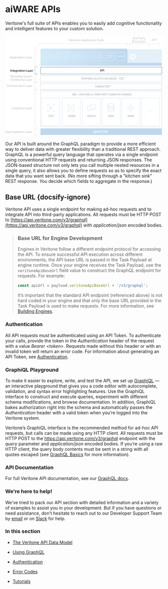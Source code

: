 # aiWARE APIs

Veritone's full suite of APIs enables you to easily add cognitive functionality and intelligent features to your custom solution.

![Integration](../overview/architecture-overview/stack-integration.svg)

Our API is built around the GraphQL paradigm to provide a more efficient way to deliver data with greater flexibility than a traditional REST approach.
GraphQL is a powerful query language that operates via a single endpoint using conventional HTTP requests and returning JSON responses.
The JSON-based structure not only lets you call multiple nested resources in a single query, it also allows you to define requests so as to specify the exact data that you want sent back.
(No more sifting through a "kitchen sink" REST response.
*You* decide which fields to aggregate in the response.)

## Base URL {docsify-ignore}

Veritone API uses a single endpoint for making ad-hoc requests and to integrate API into third-party applications. All requests must be HTTP POST to [https://api.veritone.com/v3/graphql](https://api.veritone.com/v3/graphql) with *application/json* encoded bodies.

<!-- markdownlint-disable MD031 -->
> ### Base URL for Engine Development
>
> Engines in Veritone follow a different endpoint protocol for accessing the API.
> To ensure successful API execution across different environments, the API base URL is passed in the Task Payload at engine runtime.
> Once your engine receives the Task Payload, use the `veritoneApiBaseUrl` field value to construct the GraphQL endpoint for requests.
> For example:
>
> ```javascript
> const apiUrl = payload.veritoneApiBaseUrl + '/v3/graphql';
> ```
>
> It’s important that the standard API endpoint (referenced above) is not hard coded in your engine and that only the base URL provided in the Task Payload is used to make requests.
> For more information, see [Building Engines](/developer/engines/).
<!-- markdownlint-enable MD031 -->

### Authentication

All API requests must be authenticated using an API Token. To authenticate your calls, provide the token in the *Authentication* header of the request with a value *Bearer \<token\>*. Requests made without this header or with an invalid token will return an error code. For information about generating an API Token, see [Authentication](/apis/authentication).

### GraphiQL Playground

To make it easier to explore, write, and test the API, we set up [GraphiQL](https://api.veritone.com/v3/graphiql) — an interactive playground that gives you a code editor with autocomplete, validation, and syntax error highlighting features. Use the GraphiQL interface to construct and execute queries, experiment with different schema modifications, and browse documentation. In addition, GraphiQL bakes authorization right into the schema and automatically passes the *Authentication* header with a valid token when you’re logged into the Veritone system.

Veritone’s GraphiQL interface is the recommended method for ad-hoc API requests, but calls can be made using any HTTP client. All requests must be HTTP POST to the https://api.veritone.com/v3/graphql endpoint with the *query* parameter and *application/json* encoded bodies. If you’re using a raw HTTP client, the query body contents must be sent in a string with all quotes escaped (see [GraphQL Basics](/apis/tutorials/graphql-basics) for more information).

### API Documentation

For full Veritone API documentation, see our [GraphQL docs](https://api.veritone.com/v3/graphqldocs/).

### We’re here to help!

We’ve tried to pack our API section with detailed information and a variety of examples to assist you in your development. But if you have questions or need assistance, don’t hesitate to reach out to our Developer Support Team by [email](mailto:devsupport@veritone.com) or on [Slack](https://chat.veritone.com/) for help.

### In this section

<!--TODO: Remove these links and leverage the sidebar or some embeddable widget-->

* [The Veritone API Data Model](/apis/data-model)

* [Using GraphQL](/apis/using-graphql)

* [Authentication](/apis/authentication)

* [Error Codes](/apis/error-codes)

* [Tutorials](/apis/tutorials/)
